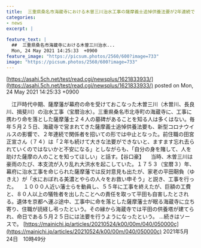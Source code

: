 ```yaml
---
title:  三重県桑名市海蔵寺における木曽三川治水工事の薩摩義士追悼供養法要が2年連続で中止に  
categories:
- news
excerpt: |
  
feature_text: |
  ##  三重県桑名市海蔵寺における木曽三川治水...
  Mon, 24 May 2021 14:25:33  +0900
feature_image: "https://picsum.photos/2560/600?image=733"
image: "https://picsum.photos/2560/600?image=733"
---
```


[https://asahi.5ch.net/test/read.cgi/newsplus/1621833933/](https://asahi.5ch.net/test/read.cgi/newsplus/1621833933/)
posted on Mon, 24 May 2021 14:25:33  +0900

<!--more-->

　江戸時代中期、薩摩藩が幕府の命を受けておこなった木曽三川（木曽川、長良川、揖斐川）の治水工事（宝暦治水）。三重県桑名市北寺町の海蔵寺に、工事に携わり命を落とした薩摩藩士２４人の墓碑があることを知る人は多くはない。毎年５月２５日、海蔵寺で営まれてきた薩摩義士追悼供養法要も、新型コロナウイルスの影響で、２年連続で関係者を招いての形では中止となった。前住職の田宮正宣さん（７４）は「２年も続けて大きな法要ができないと、ますます忘れ去られていくのではないかと不安になる」としながらも、「自分の身を賭して、人を助けた薩摩の人のことを知ってほしい」と話す。【谷口豪】 　当時、木曽三川は豪雨のたび、本支流が入り乱れ大洪水を起こしていた。１７５３（宝暦３）年、幕府に治水工事を命じられた薩摩藩では反対意見も出たが、家老の平田靭負（ゆきえ）が「水におぼれる美濃とやらの人々をお救い申そう」と説き、工事を行った。 　１０００人近い藩士らを動員し、５５年に工事を終えたが、巨額の工費と、８０人以上の犠牲者を出したことへの責任を取って平田も自害したとされる。遺体を京都へ運ぶ途中、工事中に命を落とした薩摩藩士が眠る海蔵寺に立ち寄り、住職が読経し弔ったという。その縁から海蔵寺では平田の供養塔が建てられ、命日である５月２５日には法要を行うようになったという。 …続きはソースで。 [https://mainichi.jp/articles/20210524/k00/00m/040/050000c](https://mainichi.jp/articles/20210524/k00/00m/040/050000c) 2021年5月24日　10時49分
